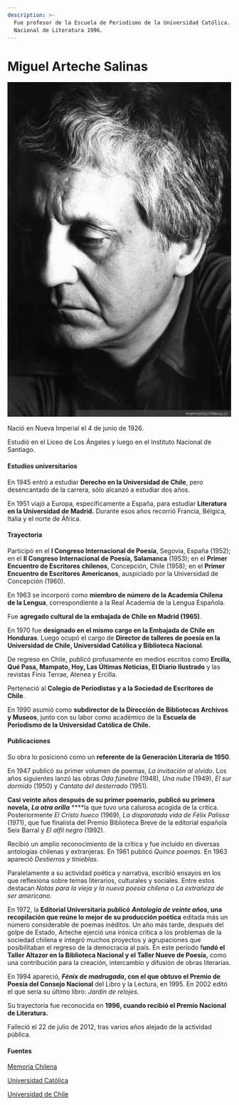 ```yaml
---
description: >-
  Fue profesor de la Escuela de Periodismo de la Universidad Católica. Premio
  Nacional de Literatura 1996.
---
```


# Miguel Arteche Salinas

![Miguel Arteche Salinas. Foto: Memoria Chilena.](../../.gitbook/assets/miguelarteche.jpg)

Nació en Nueva Imperial el 4 de junio de 1926.

Estudió en el Liceo de Los Ángeles y luego en el Instituto Nacional de Santiago.

#### Estudios universitarios

En 1945 entró a estudiar **Derecho en la Universidad de Chile**, pero desencantado de la carrera, sólo alcanzó a estudiar dos años.

En 1951 viajó a Europa, específicamente a España, para estudiar **Literatura en la Universidad de Madrid.** Durante esos años recorrió Francia, Bélgica, Italia y el norte de África.

#### Trayectoria

Participó en el **I Congreso Internacional de Poesía**, Segovia, España \(1952\); en el **II Congreso Internacional de Poesía, Salamanca** \(1953\); en el **Primer Encuentro de Escritores chilenos**, Concepción, Chile \(1958\); en el **Primer Encuentro de Escritores Americanos**, auspiciado por la Universidad de Concepción \(1960\).

En 1963 se incorporó como **miembro de número de la Academia Chilena de la Lengua**, correspondiente a la Real Academia de la Lengua Española.

Fue **agregado cultural de la embajada de Chile en Madrid \(1965\)**. 

En 1970 fue **designado en el mismo cargo en la Embajada de Chile en Honduras**. Luego ocupó el cargo de **Director de talleres de poesía en la Universidad de Chile, Universidad Católica y Biblioteca Nacional**.

De regreso en Chile, publicó profusamente en medios escritos como **Ercilla, Qué Pasa, Mampato, Hoy, Las Últimas Noticias, El Diario Ilustrado** y las revistas Finis Terrae, Atenea y Ercilla.

Perteneció al **Colegio de Periodistas y a la Sociedad de Escritores de Chile**.

En 1990 asumió como **subdirector de la Dirección de Bibliotecas Archivos y Museos**, junto con su labor como académico de la **Escuela de Periodismo de la Universidad Católica de Chile.**

#### Publicaciones

Su obra lo posicionó como un **referente de la Generación Literaria de 1950**.

En 1947 publicó su primer volumen de poemas, _La invitación al olvido_. Los años siguientes lanzó las obras _Oda fúnebre_ \(1948\), _Una nube_ \(1949\), _El sur dormido_ \(1950\) y _Cantata del desterrado_ \(1951\).

**Casi veinte años después de su primer poemario, publicó su primera novela,** _**La otra orilla**_ ****la que tuvo una calurosa acogida de la crítica. Posteriormente _El Cristo hueco_ \(1969\), _La disparatada vida de Félix Palissa_ \(1971\), que fue finalista del Premio Biblioteca Breve de la editorial española Seix Barral y _El alfil negro_ \(1992\).

Recibió un amplio reconocimiento de la crítica y fue incluido en diversas antologías chilenas y extranjeras. En 1961 publicó _Quince poemas_. En 1963 apareció _Destierros y tinieblas_. 

Paralelamente a su actividad poética y narrativa, escribió ensayos en los que reflexiona sobre temas literarios, culturales y sociales. Entre estos destacan _Notas para la vieja y la nueva poesía chilena_ o _La extrañeza de ser americano_.

En 1972, la **Editorial Universitaria publicó** _**Antología de veinte años**_**, una recopilación que reúne lo mejor de su producción poética** editada más un número considerable de poemas inéditos. Un año más tarde, después del golpe de Estado, Arteche ejerció una irónica crítica a los problemas de la sociedad chilena e integró muchos proyectos y agrupaciones que posibilitaban el regreso de la democracia al país. En este período f**undó el Taller Altazor en la Biblioteca Nacional y el Taller Nueve de Poesía,** como una contribución para la creación, intercambio y difusión de obras literarias.

En 1994 apareció, _**Fénix de madrugada**_**, con el que obtuvo el Premio de Poesía del Consejo Nacional** del Libro y la Lectura, en 1995. En 2002 editó el que sería su último libro: _Jardín de relojes_.

Su trayectoria fue reconocida en **1996, cuando recibió el Premio Nacional de Literatura.**

Falleció el 22 de julio de 2012, tras varios años alejado de la actividad pública.

#### Fuentes

[Memoria Chilena](http://www.uchile.cl/portal/presentacion/historia/grandes-figuras/premios-nacionales/literatura/6555/miguel-arteche-salinas)

[Universidad Católica](https://www.uc.cl/es/component/content/article/275-premios-nacionales/7435-miguel-arteche-salinas-1926-)

[Universidad de Chile](http://www.uchile.cl/portal/presentacion/historia/grandes-figuras/premios-nacionales/literatura/6555/miguel-arteche-salinas)



